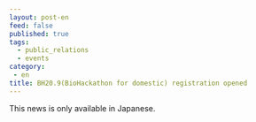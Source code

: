 ```yaml
---
layout: post-en
feed: false
published: true
tags:
  - public_relations
  - events
category:
 - en
title: BH20.9(BioHackathon for domestic) registration opened
---
```

This news is only available in Japanese.
